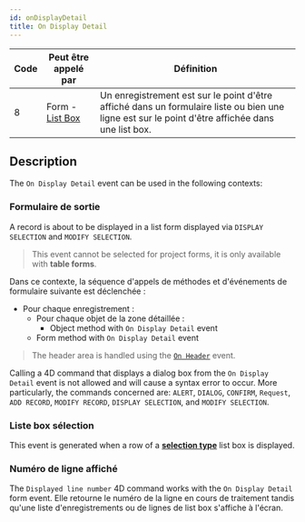 ```yaml
---
id: onDisplayDetail
title: On Display Detail
---
```


| Code | Peut être appelé par                               | Définition                                                                                                                                       |
| ---- | -------------------------------------------------- | ------------------------------------------------------------------------------------------------------------------------------------------------ |
| 8    | Form - [List Box](FormObjects/listbox_overview.md) | Un enregistrement est sur le point d'être affiché dans un formulaire liste ou bien une ligne est sur le point d'être affichée dans une list box. |

## Description

The `On Display Detail` event can be used in the following contexts:

### Formulaire de sortie

A record is about to be displayed in a list form displayed via `DISPLAY SELECTION` and `MODIFY SELECTION`.

> This event cannot be selected for project forms, it is only available with **table forms**.

Dans ce contexte, la séquence d'appels de méthodes et d'événements de formulaire suivante est déclenchée :

- Pour chaque enregistrement :
  - Pour chaque objet de la zone détaillée :
    - Object method with `On Display Detail` event
  - Form method with `On Display Detail` event

> The header area is handled using the [`On Header`](onHeader.md) event.

Calling a 4D command that displays a dialog box from the `On Display Detail` event is not allowed and will cause a syntax error to occur. More particularly, the commands concerned are: `ALERT`, `DIALOG`, `CONFIRM`, `Request`, `ADD RECORD`, `MODIFY RECORD`, `DISPLAY SELECTION`, and `MODIFY SELECTION`.

### Liste box sélection

This event is generated when a row of a [**selection type**](FormObjects/listbox_overview.md#selection-list-boxes) list box is displayed.

### Numéro de ligne affiché

The `Displayed line number` 4D command works with the `On Display Detail` form event. Elle retourne le numéro de la ligne en cours de traitement tandis qu'une liste d'enregistrements ou de lignes de list box s'affiche à l'écran.
